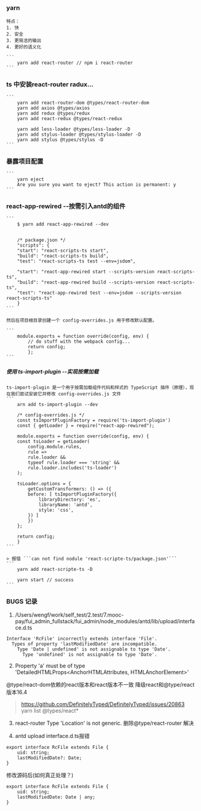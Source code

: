 ### yarn
    特点：
    1. 快
    2. 安全
    3. 更简洁的输出
    4. 更好的语义化

    ```
        yarn add react-router // npm i react-router
    ```


### ts 中安装react-router radux...
    ```
        yarn add react-router-dom @types/react-router-dom
        yarn add axios @types/axios
        yarn add redux @types/redux
        yarn add react-redux @types/react-redux

        yarn add less-loader @types/less-loader -D
        yarn add stylus-loader @types/stylus-loader -D
        yarn add stylus @types/stylus -D
    ```

### 暴露项目配置
    ```
        yarn eject
        Are you sure you want to eject? This action is permanent: y
    ```

### react-app-rewired --按需引入antd的组件
    ```
        $ yarn add react-app-rewired --dev


        /* package.json */
        "scripts": {
        "start": "react-scripts-ts start",
        "build": "react-scripts-ts build",
        "test": "react-scripts-ts test --env=jsdom",

        "start": "react-app-rewired start --scripts-version react-scripts-ts",
        "build": "react-app-rewired build --scripts-version react-scripts-ts",
        "test": "react-app-rewired test --env=jsdom --scripts-version react-scripts-ts"
        }
    ```

    然后在项目根目录创建一个 config-overrides.js 用于修改默认配置。

    ```
        module.exports = function override(config, env) {
            // do stuff with the webpack config...
            return config;
            };
    ```

##### 使用 ts-import-plugin --实现按需加载
    ts-import-plugin 是一个用于按需加载组件代码和样式的 TypeScript 插件（原理），现在我们尝试安装它并修改 config-overrides.js 文件
    ```
        arn add ts-import-plugin --dev

        /* config-overrides.js */
        const tsImportPluginFactory = require('ts-import-plugin')
        const { getLoader } = require("react-app-rewired");

        module.exports = function override(config, env) {
        const tsLoader = getLoader(
            config.module.rules,
            rule =>
            rule.loader &&
            typeof rule.loader === 'string' &&
            rule.loader.includes('ts-loader')
        );

        tsLoader.options = {
            getCustomTransformers: () => ({
            before: [ tsImportPluginFactory({
                libraryDirectory: 'es',
                libraryName: 'antd',
                style: 'css',
            }) ]
            })
        };

        return config;
        }
    ```

    > 报错 ```can not find nodule 'react-scripte-ts/package.json'```
    ```
        yarn add react-scripte-ts -D

        yarn start // success
    ```


### BUGS 记录
1.  /Users/wengf/work/self_test/2.test/7.mooc-pay/fui_admin_fullstack/fui_admin/node_modules/antd/lib/upload/interface.d.ts
```
Interface 'RcFile' incorrectly extends interface 'File'.
  Types of property 'lastModifiedDate' are incompatible.
    Type 'Date | undefined' is not assignable to type 'Date'.
      Type 'undefined' is not assignable to type 'Date'.
```

2. Property 'a' must be of type 'DetailedHTMLProps<AnchorHTMLAttributes<HTMLAnchorElement>, HTMLAnchorElement>'

@type/react-dom依赖的react版本和react版本不一致
降级react和@type/react 版本16.4

> https://github.com/DefinitelyTyped/DefinitelyTyped/issues/20863
> yarn list @types/react*

3. react-router Type 'Location' is not generic.
删除@type/react-router 解决

4. antd upload interface.d.ts报错

```
export interface RcFile extends File {
    uid: string;
    lastModifiedDate?: Date;
}
```
修改源码后(如何真正处理？)
```
export interface RcFile extends File {
    uid: string;
    lastModifiedDate: Date | any;
}
```
